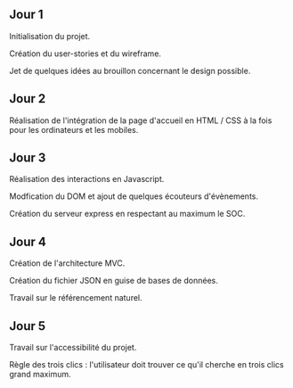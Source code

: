 ## Jour 1

Initialisation du projet. 

Création du user-stories et du wireframe. 

Jet de quelques idées au brouillon concernant le design possible.

## Jour 2

Réalisation de l'intégration de la page d'accueil en HTML / CSS à la fois pour les ordinateurs et les mobiles.

## Jour 3

Réalisation des interactions en Javascript.

Modfication du DOM et ajout de quelques écouteurs d'évènements.

Création du serveur express en respectant au maximum le SOC.

## Jour 4

Création de l'architecture MVC.

Création du fichier JSON en guise de bases de données.

Travail sur le référencement naturel.

## Jour 5

Travail sur l'accessibilité du projet.

Règle des trois clics : l'utilisateur doit trouver ce qu'il cherche en trois clics grand maximum.